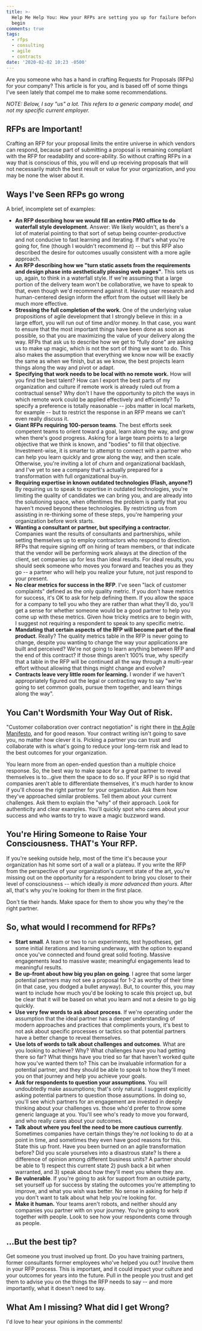 ```yaml
---
title: >-
  Help Me Help You: How your RFPs are setting you up for failure before you
  begin
comments: true
tags:
  - rfps
  - consulting
  - agile
  - contracts
date: '2020-02-02 10:23 -0500'
---
```

Are you someone who has a hand in crafting Requests for Proposals (RFPs) for your company? This article is for you, and is based off of some things I've seen lately that compel me to make some recommendations.

_NOTE: Below, I say "us" a lot. This refers to a generic company model, and not my specific current employer._

## RFPs are Important!

Crafting an RFP for your proposal limits the entire universe in which vendors can respond, because part of submitting a proposal is remaining compliant with the RFP for readability and score-ability. So without crafting RFPs in a way that is conscious of this, you will end up receiving proposals that will not necessarily match the best result or value for your organization, and you may be none the wiser about it.

## Ways I've Seen RFPs go wrong

A brief, incomplete set of examples:

* **An RFP describing how we would fill an entire PMO office to do waterfall style development**. Answer: We likely wouldn't, as there's a lot of material pointing to that sort of setup being counter-productive and not conducive to fast learning and iterating. If that's what you're going for, fine (though I wouldn't recommend it) -- but this RFP also described the desire for outcomes usually consistent with a more agile approach.
* **An RFP describing how we "turn static assets from the requirements and design phase into aesthetically pleasing web pages"**. This sets us up, again, to think in a waterfall style. If we're assuming that a large portion of the delivery team won't be collaborative, we have to speak to that, even though we'd recommend against it. Having user research and human-centered design inform the effort from the outset will likely be much more effective.
* **Stressing the full completion of the work.** One of the underlying value propositions of agile development that I strongly believe in this: in a large effort, you will run out of time and/or money. In that case, you want to ensure that the most important things have been done as soon as possible, so that you are maximizing the value of your delivery along the way. RFPs that ask us to describe how we get to "fully done" are asking us to make up magic, which is not the sort of thing we want to do. This also makes the assumption that everything we know now will be exactly the same as when we finish, but as we know, the best projects learn things along the way and pivot or adapt.
* **Specifying that work needs to be local with no remote work.** How will you find the best talent? How can I export the best parts of my organization and culture if remote work is already ruled out from a contractual sense? Why don't I have the opportunity to pitch the ways in which remote work could be applied effectively and efficiently? To specify a preference is totally reasonable -- jobs matter in local markets, for example -- but to restrict the response in an RFP means we can't even really discuss it.  
* **Giant RFPs requiring 100-person teams**. The best efforts seek competent teams to orient toward a goal, learn along the way, and grow when there's good progress. Asking for a large team points to a large objective that we think is known, and "bodies" to fill that objective. Investment-wise, it is smarter to attempt to connect with a partner who can help you learn quickly and grow along the way, and then scale. Otherwise, you're inviting a lot of churn and organizational backlash, and I've yet to see a company that's actually prepared for a transformation with full organizational buy-in.
* **Requiring expertise in known outdated technologies (Flash, anyone?)** By requiring us to speak to expertise in outdated technologies, you're limiting the quality of candidates we can bring you, and are already into the solutioning space, when oftentimes the problem is partly that you haven't moved beyond these technologies. By restricting us from assisting in re-thinking some of these steps, you're hampering your organization before work starts.
* **Wanting a consultant or partner, but specifying a contractor.** Companies want the results of consultants and partnerships, while setting themselves up to employ contractors who respond to direction. RFPs that require signing off on hiring of team members, or that indicate that the vendor will be performing work always at the direction of the client, set companies up for less than ideal results. For ideal results, you should seek someone who moves you forward and teaches you as they go -- a partner who will help you realize your future, not just respond to your present.
* **No clear metrics for success in the RFP**. I've seen "lack of customer complaints" defined as the only quality metric. If you don't have metrics for success, it's OK to ask for help defining them. If you allow the space for a company to tell you who they are rather than what they'll do, you'll get a sense for whether someone would be a good partner to help you come up with these metrics. Given how tricky metrics are to begin with, I suggest not requiring a respondent to speak to any specific metric.
* **Mandating that certain aspects of the RFP will become part of the final product**. Really? The quality metrics table in the RFP is never going to change, despite you wanting to change the way your applications are built and perceived? We're not going to learn anything between RFP and the end of this contract? If those things aren't 100% true, why specify that a table in the RFP will be continued all the way through a multi-year effort without allowing that things might change and evolve?
* **Contracts leave very little room for learning.** I wonder if we haven't appropriately figured out the legal or contracting way to say "we're going to set common goals, pursue them together, and learn things along the way".

## You Can't Wordsmith Your Way Out of Risk.

"Customer collaboration over contract negotiation" is right there in [the Agile Manifesto](http://agilemanifesto.org/), and for good reason. Your contract writing isn't going to save you, no matter how clever it is. Picking a partner you can trust and collaborate with is what's going to reduce your long-term risk and lead to the best outcomes for your organization.

You learn more from an open-ended question than a multiple choice response. So, the best way to make space for a great partner to reveal themselves is to...give them the space to do so. If your RFP is so rigid that companies aren't able to differentiate themselves, it's much harder to know if you'll choose the right partner for your organization. Ask them how they've approached similar problems. Tell them about your current challenges. Ask them to explain the "why" of their approach. Look for authenticity and clear examples. You'll quickly spot who cares about your success and who wants to try to wave a magic buzzword wand.

## You're Hiring Someone to Raise Your Consciousness. THAT's Your RFP.

If you're seeking outside help, most of the time it's because your organization has hit some sort of a wall or a plateau. If you write the RFP from the perspective of your organization's current state of the art, you're missing out on the opportunity for a respondent to bring you closer to their level of consciousness -- which ideally _is more advanced than yours_. After all, that's why you're looking for them in the first place.

Don't tie their hands.
 Make space for them to show you why they're the right partner.

## So, what would I recommend for RFPs?

* **Start small**. A team or two to run experiments, test hypotheses, get some initial iterations and learning underway, with the option to expand once you've connected and found great solid footing. Massive engagements lead to massive waste; meaningful engagements lead to meaningful results.
* **Be up-front about how big you plan on going**. I agree that some larger potential partners may not see a proposal for 1-2 as worthy of their time (in that case, you dodged a bullet anyway). But, to counter this, you may want to include how much you'd be looking to scale this project up, but be clear that it will be based on what you learn and not a desire to go big quickly.
* **Use very few words to ask about process**. If we're operating under the assumption that the ideal partner has a deeper understanding of modern approaches and practices that compliments yours, it's best to not ask about specific processes or tactics so that potential partners have a better change to reveal themselves.
* **Use lots of words to talk about challenges and outcomes**. What are you looking to achieve? Why? What challenges have you had getting there so far? What things have you tried so far that haven't worked quite how you've wanted them to? This can be invaluable information for a potential partner, and they should be able to speak to how they'll meet you on that journey and help you achieve your goals.
* **Ask for respondents to question your assumptions**. You will undoubtedly make assumptions; that's only natural. I suggest explicitly asking potential partners to question those assumptions. In doing so, you'll see which partners for an engagement are invested in deeply thinking about your challenges vs. those who'd prefer to throw some generic language at you. You'll see who's ready to move you forward, and who really cares about your outcomes.
* **Talk about where you feel the need to be more cautious currently**. Sometimes companies have certain things they're _not_ looking to do at a point in time, and sometimes they even have good reasons for this. State this up front. Have you been burned on an agile transformation before? Did you scale yourselves into a disastrous state? Is there a difference of opinion among different business units? A partner should be able to 1) respect this current state 2) push back a bit when warranted, and 3) speak about how they'll meet you where they are.
* **Be vulnerable**. If you're going to ask for support from an outside party, set yourself up for success by stating the outcomes you're attempting to improve, and what you wish was better. No sense in asking for help if you don't want to talk about what help you're looking for.
* **Make it human.** Your teams aren't robots, and neither should any companies you partner with on your journey. You're going to work together with people. Look to see how your respondents come through as people.

## ...But the best tip?

Get someone you trust involved up front. Do you have training partners, former consultants former employees who've helped you out? Involve them in your RFP process. This is important, and it could impact your culture and your outcomes for years into the future. Pull in the people you trust and get them to advise you on the things the RFP needs to say -- and more importantly, what it doesn't need to say.

## What Am I missing? What did I get Wrong?

I'd love to hear your opinions in the comments!

